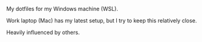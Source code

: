 My dotfiles for my Windows machine (WSL).

Work laptop (Mac) has my latest setup, but I try to keep this relatively close.

Heavily influenced by others.
